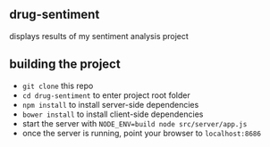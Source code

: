 ## drug-sentiment

displays results of my sentiment analysis project

## building the project

- `git clone` this repo
- `cd drug-sentiment` to enter project root folder
- `npm install` to install server-side dependencies
- `bower install` to install client-side dependencies
- start the server with `NODE_ENV=build node src/server/app.js`
- once the server is running, point your browser to `localhost:8686`
